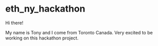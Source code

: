# eth_ny_hackathon

Hi there! 

My name is Tony and I come from Toronto Canada. Very excited to be working on this hackathon project. 